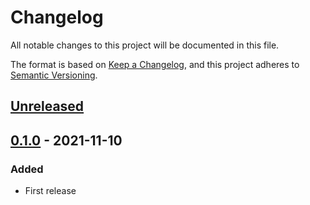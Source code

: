 # Changelog
All notable changes to this project will be documented in this file.

The format is based on [Keep a Changelog](https://keepachangelog.com/en/1.0.0/),
and this project adheres to [Semantic Versioning](https://semver.org/spec/v2.0.0.html).

## [Unreleased]

## [0.1.0] - 2021-11-10
### Added
- First release

[Unreleased]: https://github.com/sakkke/fill-with-length/compare/v0.1.0...HEAD
[0.1.0]: https://github.com/sakkke/fill-with-length/releases/tag/v0.1.0